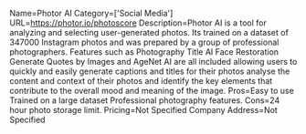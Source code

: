 Name=Photor AI
Category=['Social Media']
URL=https://photor.io/photoscore
Description=Photor AI is a tool for analyzing and selecting user-generated photos. Its trained on a dataset of 347000 Instagram photos and was prepared by a group of professional photographers. Features such as Photography Title AI Face Restoration Generate Quotes by Images and AgeNet AI are all included allowing users to quickly and easily generate captions and titles for their photos analyse the content and context of their photos and identify the key elements that contribute to the overall mood and meaning of the image.
Pros=Easy to use Trained on a large dataset Professional photography features.
Cons=24 hour photo storage limit.
Pricing=Not Specified
Company Address=Not Specified
